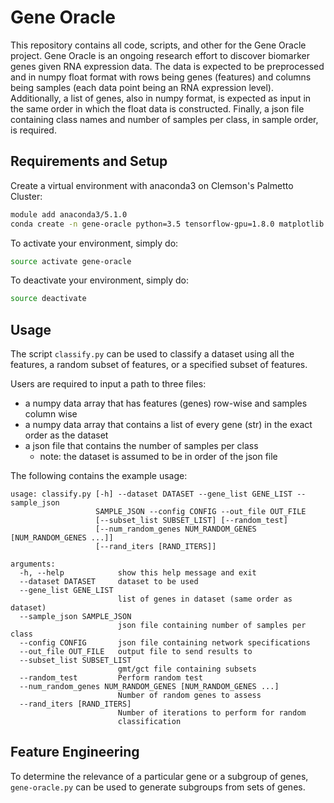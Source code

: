 # Gene Oracle

This repository contains all code, scripts, and other for the Gene Oracle project. Gene Oracle is an ongoing research effort to discover biomarker genes given RNA expression data. The data is expected to be preprocessed and in numpy float format with rows being genes (features) and columns being samples (each data point being an RNA expression level). Additionally, a list of genes, also in numpy format, is expected as input in the same order in which the float data is constructed. Finally, a json file containing class names and number of samples per class, in sample order, is required. 

## Requirements and Setup

Create a virtual environment with anaconda3 on Clemson's Palmetto Cluster:
```bash
module add anaconda3/5.1.0
conda create -n gene-oracle python=3.5 tensorflow-gpu=1.8.0 matplotlib numpy pandas scikit-learn
```

To activate your environment, simply do:
```bash
source activate gene-oracle
```

To deactivate your environment, simply do:
```bash
source deactivate
```

## Usage

The script `classify.py` can be used to classify a dataset using all the features, a random subset of features, or a specified subset of features.  

Users are required to input a path to three files:
* a numpy data array that has features (genes) row-wise and samples column wise
* a numpy data array that contains a list of every gene (str) in the exact order as the dataset
* a json file that contains the number of samples per class
    * note: the dataset is assumed to be in order of the json file

The following contains the example usage:
```
usage: classify.py [-h] --dataset DATASET --gene_list GENE_LIST --sample_json
                   SAMPLE_JSON --config CONFIG --out_file OUT_FILE
                   [--subset_list SUBSET_LIST] [--random_test]
                   [--num_random_genes NUM_RANDOM_GENES [NUM_RANDOM_GENES ...]]
                   [--rand_iters [RAND_ITERS]]

arguments:
  -h, --help            show this help message and exit
  --dataset DATASET     dataset to be used
  --gene_list GENE_LIST
                        list of genes in dataset (same order as dataset)
  --sample_json SAMPLE_JSON
                        json file containing number of samples per class
  --config CONFIG       json file containing network specifications
  --out_file OUT_FILE   output file to send results to
  --subset_list SUBSET_LIST
                        gmt/gct file containing subsets
  --random_test         Perform random test
  --num_random_genes NUM_RANDOM_GENES [NUM_RANDOM_GENES ...]
                        Number of random genes to assess
  --rand_iters [RAND_ITERS]
                        Number of iterations to perform for random
                        classification
```

## Feature Engineering

To determine the relevance of a particular gene or a subgroup of genes, `gene-oracle.py` can be used to generate subgroups from sets of genes. 
